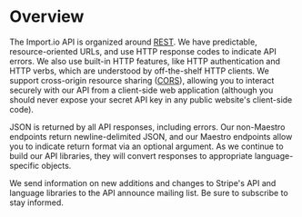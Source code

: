 # Overview

The Import.io API is organized around [REST](http://en.wikipedia.org/wiki/Representational_state_transfer). We have predictable, resource-oriented URLs, and use HTTP response codes to indicate API errors. We also use built-in HTTP features, like HTTP authentication and HTTP verbs, which are understood by off-the-shelf HTTP clients. We support cross-origin resource sharing ([CORS](http://enable-cors.org/)), allowing you to interact securely with our API from a client-side web application (although you should never expose your secret API key in any public website's client-side code). 

JSON is returned by all API responses, including errors. Our non-Maestro endpoints return newline-delimited JSON, and our Maestro endpoints allow you to indicate return format via an optional argument.  As we continue to build our API libraries, they will convert responses to appropriate language-specific objects.

We send information on new additions and changes to Stripe's API and language libraries to the API announce mailing list. Be sure to subscribe to stay informed.